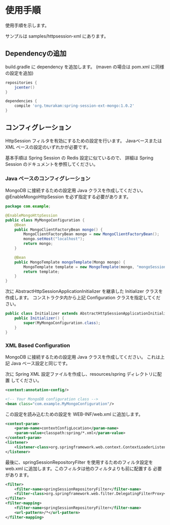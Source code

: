 使用手順
========

使用手順を示します。

サンプルは samples/httpsession-xml にあります。

Dependencyの追加
----------------

build.gradle に dependency を追加します。
(maven の場合は pom.xml に同様の設定を追加)

```groovy
repositories {
    jcenter()
}

dependencies {
    compile 'org.tmurakam:spring-session-ext-mongo:1.0.2'
}
```

コンフィグレーション
--------------------

HttpSession フィルタを有効にするための設定を行います。
Javaベースまたは XML ベースの設定のいずれかが必要です。

基本手順は Spring Session の Redis 設定に似ているので、
詳細は Spring Session のドキュメントを参照してください。

### Java ベースのコンフィグレーション

MongoDB に接続するための設定用 Java クラスを作成してください。
@EnableMongoHttpSession を必ず指定する必要があります。

```java
package com.example;

@EnableMongoHttpSession
public class MyMongoConfiguration {
    @Bean
    public MongoClientFactoryBean mongo() {
        MongoClientFactoryBean mongo = new MongoClientFactoryBean();
        mongo.setHost("localhost");
        return mongo;
    }

    @Bean
    public MongoTemplate mongoTemplate(Mongo mongo) {
        MongoTemplate template = new MongoTemplate(mongo, "mongoSession");
        return template;
    }
}
```

次に AbstractHttpSessionApplicationInitializer を継承した
Initializer クラスを作成します。
コンストラクタ内から上記 Configuration クラスを指定してください。

```java
public class Initializer extends AbstractHttpSessionApplicationInitializer {
    public Initializer() {
        super(MyMongoConfiguration.class);
    }
}
```

### XML Based Configuration

MongoDB に接続するための設定用 Java クラスを作成してください。
これは上記 Java ベース設定と同じです。

次に Spring XML 設定ファイルを作成し、resources/spring ディレクトリに配置
してください。

```xml
<context:annotation-config/>

<!-- Your MongoDB configuration class -->
<bean class="com.example.MyMongoConfiguration"/>
```

この設定を読み込むための設定を WEB-INF/web.xml に追加します。

```xml
<context-param>
    <param-name>contextConfigLocation</param-name>
    <param-value>classpath:spring/*.xml</param-value>
</context-param>
<listener>
    <listener-class>org.springframework.web.context.ContextLoaderListener</listener-class>
</listener>    
```

最後に、springSessionRepositoryFilter を使用するためのフィルタ設定を
web.xml に追加します。このフィルタは他のフィルタよりも前に配置する
必要があります。

```xml
<filter>
    <filter-name>springSessionRepositoryFilter</filter-name>
    <filter-class>org.springframework.web.filter.DelegatingFilterProxy</filter-class>
</filter>
<filter-mapping>
    <filter-name>springSessionRepositoryFilter</filter-name>
    <url-pattern>/*</url-pattern>
</filter-mapping>
```


                      

 
